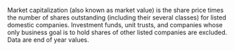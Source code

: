Market capitalization (also known as market value) is the share price times the number of shares outstanding (including their several classes) for listed domestic companies. Investment funds, unit trusts, and companies whose only business goal is to hold shares of other listed companies are excluded. Data are end of year values.
